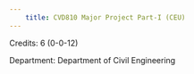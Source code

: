 ```yaml
---
    title: CVD810 Major Project Part-I (CEU)
---
```

Credits: 6 (0-0-12)

Department: Department of Civil Engineering

